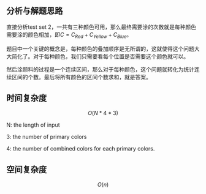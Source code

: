 ## 分析与解题思路
直接分析test set 2，一共有三种颜色可用，那么最终需要涂的次数就是每种颜色需要涂的颜色相加，即$C = C_{Red} + C_{Yellow} + C_{Blue}$。

题目中一个关键的概念是，每种颜色的叠加顺序是无所谓的，这就使得这个问题大大简化了。对于每种颜色，我们只需要看每个位置是否需要这个颜色就可以。

然后涂颜料的过程是一个连续区间，那么对于每种颜色，这个问题就转化为统计连续区间的个数。最后将所有颜色的区间个数求和，就是答案。


## 时间复杂度

$$O(N * 4 * 3)$$

N: the length of input

3: the number of primary colors

4: the number of combined colors for each primary colors.


## 空间复杂度
$$O(n)$$
